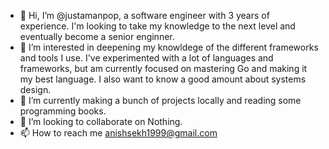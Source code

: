 - 👋 Hi, I’m @justamanpop, a software engineer with 3 years of experience. I'm looking to take my knowledge to the next level and eventually become a senior enginner. 
- 👀 I’m interested in deepening my knowldege of the different frameworks and tools I use. I've experimented with a lot of languages and frameworks, but am currently focused on mastering Go and making it my best language. I also want to know a good amount about systems design. 
- 🌱 I’m currently making a bunch of projects locally and reading some programming books.
- 💞️ I’m looking to collaborate on Nothing.
- 📫 How to reach me anishsekh1999@gmail.com

<!---
justamanpop/justamanpop is a ✨ special ✨ repository because its `README.md` (this file) appears on your GitHub profile.
You can click the Preview link to take a look at your changes.
--->

